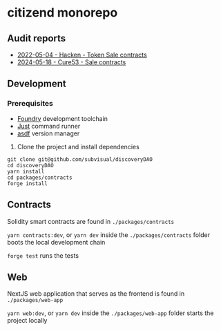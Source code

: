 # citizend monorepo

## Audit reports

- [2022-05-04 - Hacken - Token Sale contracts](./audits/2022-05-04_hacken_token-sale.pdf)
- [2024-05-18 - Cure53 - Sale contracts](./audits/FRC-03-report.pdf)

## Development

### Prerequisites

- [Foundry](https://getfoundry.sh/) development toolchain
- [Just](https://github.com/casey/just) command runner
- [asdf](https://github.com/asdf-vm/asdf) version manager

1. Clone the project and install dependencies

```
git clone git@github.com/subvisual/discoveryDAO
cd discoveryDAO
yarn install
cd packages/contracts
forge install
```

## Contracts

Solidity smart contracts are found in `./packages/contracts`

`yarn contracts:dev`, or `yarn dev` inside the `./packages/contracts` folder boots the local development chain

`forge test` runs the tests

## Web

NextJS web application that serves as the frontend is found in `./packages/web-app`

`yarn web:dev`, or `yarn dev` inside the `./packages/web-app` folder starts the project locally
